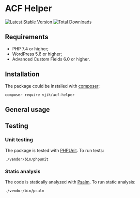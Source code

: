 # ACF Helper

[![Latest Stable Version](https://poser.pugx.org/vjik/acf-helper/v/stable.png)](https://packagist.org/packages/vjik/acf-helper)
[![Total Downloads](https://poser.pugx.org/vjik/acf-helper/downloads.png)](https://packagist.org/packages/vjik/acf-helper)

## Requirements

- PHP 7.4 or higher;
- WordPress 5.6 or higher;
- Advanced Custom Fields 6.0 or higher.

## Installation

The package could be installed with [composer](https://getcomposer.org/download/):

```shell
composer require vjik/acf-helper
```

## General usage

## Testing

### Unit testing

The package is tested with [PHPUnit](https://phpunit.de/). To run tests:

```shell
./vendor/bin/phpunit
```

### Static analysis

The code is statically analyzed with [Psalm](https://psalm.dev/). To run static analysis:

```shell
./vendor/bin/psalm
```
